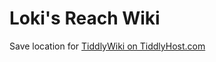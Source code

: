 # Loki's Reach Wiki

Save location for [TiddlyWiki on TiddlyHost.com](https://lokis-reach.tiddlyhost.com/)
